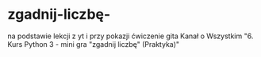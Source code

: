 # zgadnij-liczbę-

na podstawie lekcji z yt i przy pokazji ćwiczenie gita
Kanał o Wszystkim 
"6. Kurs Python 3 - mini gra "zgadnij liczbę" (Praktyka)"
